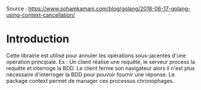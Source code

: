 Source : https://www.sohamkamani.com/blog/golang/2018-06-17-golang-using-context-cancellation/

# Introduction

Cette librairie est utilisé pour annuler les opérations sous-jacentes d'une opération principale.
Ex : Un client réalise une requête, le serveur process la requête et interroge la BDD. Le client ferme son navigateur alors il n'est plus nécessaire d'interroger la BDD pour pouvoir fournir une réponse.
Le package context permet de manager ces processus chronophages.